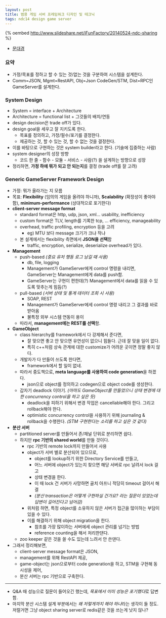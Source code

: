 ```yaml
---
layout: post
title: 범용 게임 서버 프레임워크 디자인 및 테크닉
tags: ndc14 design game server
---
```


{% oembed http://www.slideshare.net/iFunFactory/20140524-ndc-sharing %}

* [문대경](http://ifunfactory.com/)

### 요약 ###

* 가정/목표를 정하고 할 수 있는 것/없는 것을 구분하여 시스템을 설계한다.
* Comm=JSON, Mgmt=RestAPI, Obj=Json CodeGen/STM, Dist=RPC인 GameServer를 설계한다.

### System Design ##

* System = interface + Architecture
* Architecture = functional list + 그것들의 배치/연동
* design decision은 trade off가 있다.
* design goal을 세우고 잘 지키도록 한다.
	* 목표를 정의하고, 가정/필수/포기를 결정한다.
	* 제공하는 것, 할 수 있는 것, 할 수 없는 것을 결정한다.
* 이를 바탕으로 구현하는 것은 system builder라고 한다. (기술에 집중하는 사람)
* system designer의 성장 방향
	* 코드 한 줄 - 함수 - 모듈 - 서비스 - 사람(?) 을 설계하는 방향으로 성장
* 정리하면, **가정 하에 뭐가 되고 안 되는지**를 결정 (trade off를 잘 고려)

### Generic GameServer Framework Design ##

* 가정: 뭐가 올라가는 지 모름
* 목표: **Flexibility** (임의의 게임을 올려야 하니까), **Scalability** (확장성이 좋아야함), **minimum-performance** (상대적으로 포기한다)
* **client-server message format**
	* standard format은 http, udp, json, xml... usability, inefficiency
	* custom format은 TLV, length를 기록한 tcp, ... efficiency, manageability
	* overhead, traffic profiling, encryption 등을 고려
		* eg) MTU 보다 message 크기가 크냐 작냐
	* 본 설계에서는 flexibility 측면에서 **JSON을 선택**함
		* traffic, encryption, serialize, deserialize overhead가 있다.
* **Management**
	* push-based *(중요 유저 행동 로그 남길 때 사용)*
		* db, file, logging
		* Management가 GameServer에게 control 명령을 내리면, GameServer는 Management에게 data를 push함.
		* GameServer는 구현이 편한데(?) Management에서 data를 읽을 수 있도록 맞추는게 힘듬(?)
	* pull-based *(서버 상태 및 통계 데이터 조회 시 사용)*
		* SOAP, REST
		* Management가 GameServer에세 control 명령 내리고 그 결과를 바로 받아옴
		* 불특정 외부 시스템 연동이 용이
	* 따라서, **management에는 REST를 선택**함.
* **GameObject**
	* class hierarchy를 framework에서 다 강제해서 준다면,
		* 잘 맞으면 좋고 안 맞으면 유연성이 없으니 힘들다. 근데 잘 맞을 일이 없다.
		* 특히 c++처럼 상속 관계에 대한 customize가 어려운 곳이면 정말 좋지 않다.
	* 개발자가 다 만들어 쓰도록 한다면,
		* framework에서 할 일이 없네.
	* 따라서 중도책으로, **meta language를 사용하여 code generation**을 하겠다.
		* json으로 object를 정의하고 codegen으로 object code를 생성한다.
	* 갑자기 deadlock 이야기. *(아마도 GameObject를 만들었으니 상태 변경에 대한 concurrency control을 하고 싶은 듯)*
		* deadlock을 피하기 위해서 변경 작업은 cancellable해야 한다. 그리고 rollback해야 한다.
		* optimistic concurrency control을 사용하기 위해 journaling &amp; rollback을 수행한다. *(STM 구현한다는 소리를 하고 싶은 것 같다)*
* **분산 서버**
	* partitioned server를 만들어서 존/채널 단위로 분리하면 쉽다.
	* 하지만 **rpc 기반의 shared world**를 만들 것이다.
		* rpc 기반의 remote lock까지 만들어서 사용
		* object가 서버 별로 분산되어 있으므로,
			* object를 lookup하기 위한 Directory Service를 만들고,
			* 어느 서버에 object가 있는지 찾으면 해당 서버로 rpc 날려서 lock 걸고
			* 상태 변경을 한다.
			* 이 때 lock 건 서버가 사망하면 골치 아프니 적당히 timeout 걸어서 해결
			* *(분산 transaction은 어떻게 구현하실 건가요? 라는 질문이 있었는데 답변이 길어진다고 넘어감)*
		* 위처럼 하면, 특정 object를 소유하지 않은 서버가 접근을 많이하는 부담이 있을 수 있다.
		* 이를 해결하기 위해 object migration을 한다.
			* 참조를 가장 많이하는 서버에세 object 관리를 넘기는 방법
			* reference counting을 해서 처리한댄다.
	* zoo keeper 같은 것을 쓸 수도 있는데 느려서 안 쓴댄다.
* 그래서 정리해보면,
	* client-server message format은 JSON,
	* management를 위해 RestAPI 제공,
	* game-object는 json으로부터 code generation을 하고, STM을 구현해 동시성을 제어,
	* 분산 서버는 rpc 기반으로 구축한다.

----------

* Q&amp;A 때 성능으로 질문이 들어오긴 했는데, *목표에서 이미 성능은 포기했다*로 답변함.
* 마지막 분산 시스템 설계 부분에서는 *왜 저렇게까지 해야 하나*라는 생각이 들 정도. 저럴거면 그냥 object sharing server로 redis같은 것을 쓰는게 낫지 않나?